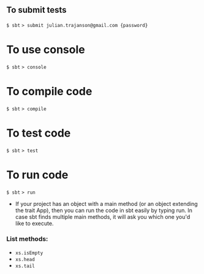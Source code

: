 ## To submit tests
`$ sbt`
`> submit julian.trajanson@gmail.com {password}`

# To use console
`$ sbt`
`> console`

# To compile code
`$ sbt`
`> compile`

# To test code
`$ sbt`
`> test`

# To run code
`$ sbt`
`> run`
- If your project has an object with a main method (or an object extending the trait App), then you can run the code in sbt easily by typing run. In case sbt finds multiple main methods, it will ask you which one you'd like to execute.


### List methods:
- `xs.isEmpty`
- `xs.head`
- `xs.tail`
